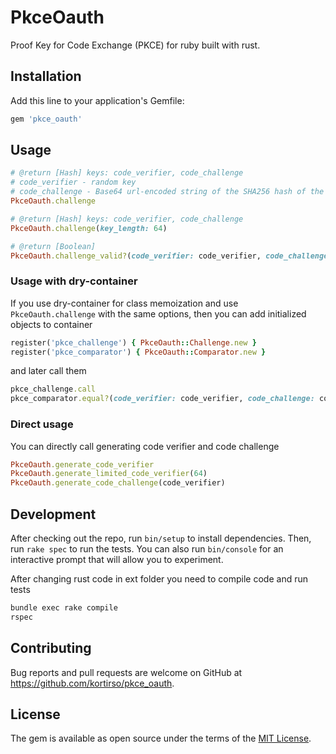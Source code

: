 # PkceOauth

Proof Key for Code Exchange (PKCE) for ruby built with rust.

## Installation

Add this line to your application's Gemfile:

```ruby
gem 'pkce_oauth'
```

## Usage

```ruby
# @return [Hash] keys: code_verifier, code_challenge
# code_verifier - random key
# code_challenge - Base64 url-encoded string of the SHA256 hash of the code verifier
PkceOauth.challenge
```

```ruby
# @return [Hash] keys: code_verifier, code_challenge
PkceOauth.challenge(key_length: 64)
```

```ruby
# @return [Boolean]
PkceOauth.challenge_valid?(code_verifier: code_verifier, code_challenge: code_challenge)
```

### Usage with dry-container

If you use dry-container for class memoization and use `PkceOauth.challenge` with the same options, then you can add initialized objects to container

```ruby
register('pkce_challenge') { PkceOauth::Challenge.new }
register('pkce_comparator') { PkceOauth::Comparator.new }
```

and later call them

```ruby
pkce_challenge.call
pkce_comparator.equal?(code_verifier: code_verifier, code_challenge: code_challenge)
```

### Direct usage

You can directly call generating code verifier and code challenge

```ruby
PkceOauth.generate_code_verifier
PkceOauth.generate_limited_code_verifier(64)
PkceOauth.generate_code_challenge(code_verifier)
```

## Development

After checking out the repo, run `bin/setup` to install dependencies. Then, run `rake spec` to run the tests. You can also run `bin/console` for an interactive prompt that will allow you to experiment.

After changing rust code in ext folder you need to compile code and run tests

```bash
bundle exec rake compile
rspec
```

## Contributing

Bug reports and pull requests are welcome on GitHub at https://github.com/kortirso/pkce_oauth.

## License

The gem is available as open source under the terms of the [MIT License](https://opensource.org/licenses/MIT).
